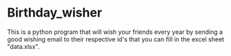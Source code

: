 # Birthday_wisher
This is a python program that will wish your friends every year by sending a good wishing email to their respective id's that you can fill in the excel sheet "data.xlsx".
